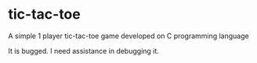 # tic-tac-toe
A simple 1 player tic-tac-toe game developed on C programming language

It is bugged. I need assistance in debugging it.
